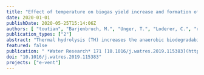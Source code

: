 ```yaml
---
title: "Effect of temperature on biogas yield increase and formation of refractory COD during thermal hydrolysis of waste activated sludge"
date: 2020-01-01
publishDate: 2020-05-25T15:14:06Z
authors: [ "toutian", "Barjenbruch, M.", "Unger, T.", "Loderer, C.", "remy" ]
publication_types: ["2"]
abstract: "Thermal hydrolysis (TH) increases the anaerobic biodegradability of waste activated sludge (WAS), but also refractory organic and nutrient return load to a wastewater treatment plant (WWTP). This could lead to an increase in effluent chemical oxygen demand (COD) of the WWTP. The aim of this study was to investigate the trade-off between increase in biogas production through TH and anaerobic digestion and increase in refractory COD in dewatered sludge liquors at different temperatures of TH in lab-scale. WAS was thermally hydrolyzed in temperature range of 130e170  C for 30 min to determine its biomethane potential (BMP). After BMP test, sludge was dewatered and sludge liquor was aerated in Zahn-Wellens test to determine its non-biodegradable soluble COD known as refractory soluble COD (sCODref). With increasing temperature in the range of 130e170  C, BMP of WAS increased by 17e27%, while sCODref increased by 3.9e8.4%. Dewaterability was also enhanced through relative increase in cake solids by 12 e30%. A conversion factor was defined through mass balance to relate sCODref to volatile solids of raw WAS. Based on the conversion factor, expected increase in effluent CODs of six WWTPs in Berlin were predicted to be in the range of 2e15 mg/L after implementation of TH at different temperatures. It was concluded that with a slight decrease in temperature, formation of sCODref could be significantly reduced, while still benefiting from a substantial increase in biogas production and dewaterability improvement."
featured: false
publication: " *Water Research* 171 [10.1016/j.watres.2019.115383](https://doi.org/10.1016/j.watres.2019.115383)"
doi: "10.1016/j.watres.2019.115383"
projects: ["e-vent"]
---
```


